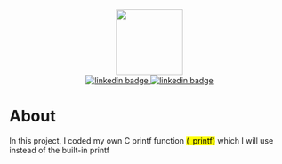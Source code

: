 
<div id="header" align="center">
    <img src="https://www.svgrepo.com/show/336684/code-brackets.svg" width=120>
</div>

<div id="badges" align="center">
    <a href="https://www.linkedin.com/in/percy-magombedze-ab0979268" target="_blank">
        <img src="https://img.shields.io/badge/LinkedIn-blue?style=for-the-badge&logo=linkedin&logoColor=white" alt="linkedin badge">
    </a>
      <a href="https://www.twitter.com/P_Magombedze" target="_blank">
        <img src="https://img.shields.io/badge/Twitter-blue?style=for-the-badge&logo=twitter&logoColor=white" alt="linkedin badge">
    </a>
</div>

# About

In this project, I coded my own C printf function <mark>(_printf)</mark> which I will use instead of the built-in printf